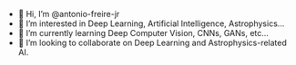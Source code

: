 - 👋 Hi, I’m @antonio-freire-jr
- 👀 I’m interested in Deep Learning, Artificial Intelligence, Astrophysics...
- 🌱 I’m currently learning Deep Computer Vision, CNNs, GANs, etc...
- 💞️ I’m looking to collaborate on Deep Learning and Astrophysics-related AI.

<!---
antonio-freire-jr/antonio-freire-jr is a ✨ special ✨ repository because its `README.md` (this file) appears on your GitHub profile.
You can click the Preview link to take a look at your changes.
--->
